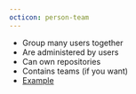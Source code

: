 ```yaml
---
octicon: person-team
---
```


* Group many users together
* Are administered by users
* Can own repositories
* Contains teams (if you want)
* [Example](http://github.com/whitehouse)